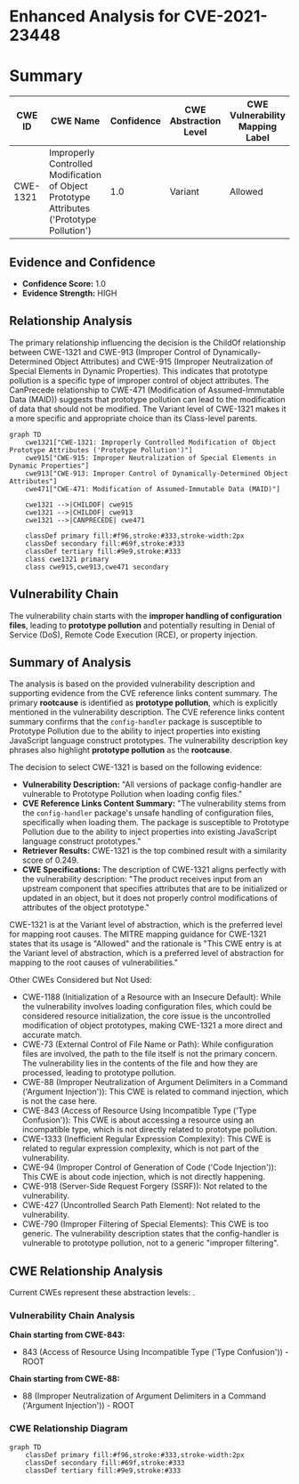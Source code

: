 # Enhanced Analysis for CVE-2021-23448

# Summary
| CWE ID | CWE Name | Confidence | CWE Abstraction Level | CWE Vulnerability Mapping Label | CWE-Vulnerability Mapping Notes |
|---|---|---|---|---|---|
| CWE-1321 | Improperly Controlled Modification of Object Prototype Attributes ('Prototype Pollution') | 1.0 | Variant | Allowed | Primary CWE |

## Evidence and Confidence

*   **Confidence Score:** 1.0
*   **Evidence Strength:** HIGH

## Relationship Analysis
The primary relationship influencing the decision is the ChildOf relationship between CWE-1321 and CWE-913 (Improper Control of Dynamically-Determined Object Attributes) and CWE-915 (Improper Neutralization of Special Elements in Dynamic Properties). This indicates that prototype pollution is a specific type of improper control of object attributes. The CanPrecede relationship to CWE-471 (Modification of Assumed-Immutable Data (MAID)) suggests that prototype pollution can lead to the modification of data that should not be modified. The Variant level of CWE-1321 makes it a more specific and appropriate choice than its Class-level parents.

```mermaid
graph TD
    cwe1321["CWE-1321: Improperly Controlled Modification of Object Prototype Attributes ('Prototype Pollution')"]
    cwe915["CWE-915: Improper Neutralization of Special Elements in Dynamic Properties"]
    cwe913["CWE-913: Improper Control of Dynamically-Determined Object Attributes"]
    cwe471["CWE-471: Modification of Assumed-Immutable Data (MAID)"]

    cwe1321 -->|CHILDOF| cwe915
    cwe1321 -->|CHILDOF| cwe913
    cwe1321 -->|CANPRECEDE| cwe471

    classDef primary fill:#f96,stroke:#333,stroke-width:2px
    classDef secondary fill:#69f,stroke:#333
    classDef tertiary fill:#9e9,stroke:#333
    class cwe1321 primary
    class cwe915,cwe913,cwe471 secondary
```

## Vulnerability Chain
The vulnerability chain starts with the **improper handling of configuration files**, leading to **prototype pollution** and potentially resulting in Denial of Service (DoS), Remote Code Execution (RCE), or property injection.

## Summary of Analysis
The analysis is based on the provided vulnerability description and supporting evidence from the CVE reference links content summary. The primary **rootcause** is identified as **prototype pollution**, which is explicitly mentioned in the vulnerability description. The CVE reference links content summary confirms that the `config-handler` package is susceptible to Prototype Pollution due to the ability to inject properties into existing JavaScript language construct prototypes. The vulnerability description key phrases also highlight **prototype pollution** as the **rootcause**.

The decision to select CWE-1321 is based on the following evidence:

*   **Vulnerability Description:** "All versions of package config-handler are vulnerable to Prototype Pollution when loading config files."
*   **CVE Reference Links Content Summary:** "The vulnerability stems from the `config-handler` package's unsafe handling of configuration files, specifically when loading them. The package is susceptible to Prototype Pollution due to the ability to inject properties into existing JavaScript language construct prototypes."
*   **Retriever Results:** CWE-1321 is the top combined result with a similarity score of 0.249.
*   **CWE Specifications:** The description of CWE-1321 aligns perfectly with the vulnerability description: "The product receives input from an upstream component that specifies attributes that are to be initialized or updated in an object, but it does not properly control modifications of attributes of the object prototype."

CWE-1321 is at the Variant level of abstraction, which is the preferred level for mapping root causes. The MITRE mapping guidance for CWE-1321 states that its usage is "Allowed" and the rationale is "This CWE entry is at the Variant level of abstraction, which is a preferred level of abstraction for mapping to the root causes of vulnerabilities."

Other CWEs Considered but Not Used:

*   CWE-1188 (Initialization of a Resource with an Insecure Default): While the vulnerability involves loading configuration files, which could be considered resource initialization, the core issue is the uncontrolled modification of object prototypes, making CWE-1321 a more direct and accurate match.
*   CWE-73 (External Control of File Name or Path): While configuration files are involved, the path to the file itself is not the primary concern. The vulnerability lies in the contents of the file and how they are processed, leading to prototype pollution.
*   CWE-88 (Improper Neutralization of Argument Delimiters in a Command ('Argument Injection')): This CWE is related to command injection, which is not the case here.
*   CWE-843 (Access of Resource Using Incompatible Type ('Type Confusion')): This CWE is about accessing a resource using an incompatible type, which is not directly related to prototype pollution.
*   CWE-1333 (Inefficient Regular Expression Complexity): This CWE is related to regular expression complexity, which is not part of the vulnerability.
*   CWE-94 (Improper Control of Generation of Code ('Code Injection')): This CWE is about code injection, which is not directly happening.
*   CWE-918 (Server-Side Request Forgery (SSRF)): Not related to the vulnerability.
*   CWE-427 (Uncontrolled Search Path Element): Not related to the vulnerability.
*   CWE-790 (Improper Filtering of Special Elements): This CWE is too generic. The vulnerability description states that the config-handler is vulnerable to prototype pollution, not to a generic "improper filtering".


## CWE Relationship Analysis

Current CWEs represent these abstraction levels: .


### Vulnerability Chain Analysis

**Chain starting from CWE-843:**
- 843 (Access of Resource Using Incompatible Type ('Type Confusion')) - ROOT


**Chain starting from CWE-88:**
- 88 (Improper Neutralization of Argument Delimiters in a Command ('Argument Injection')) - ROOT



### CWE Relationship Diagram

```mermaid
graph TD
    classDef primary fill:#f96,stroke:#333,stroke-width:2px
    classDef secondary fill:#69f,stroke:#333
    classDef tertiary fill:#9e9,stroke:#333
```